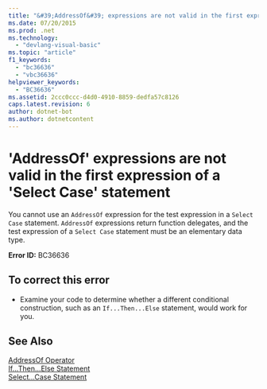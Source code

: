 ```yaml
---
title: "&#39;AddressOf&#39; expressions are not valid in the first expression of a &#39;Select Case&#39; statement"
ms.date: 07/20/2015
ms.prod: .net
ms.technology: 
  - "devlang-visual-basic"
ms.topic: "article"
f1_keywords: 
  - "bc36636"
  - "vbc36636"
helpviewer_keywords: 
  - "BC36636"
ms.assetid: 2ccc0ccc-d4d0-4910-8859-dedfa57c8126
caps.latest.revision: 6
author: dotnet-bot
ms.author: dotnetcontent
---
```

# &#39;AddressOf&#39; expressions are not valid in the first expression of a &#39;Select Case&#39; statement
You cannot use an `AddressOf` expression for the test expression in a `Select Case` statement. `AddressOf` expressions return function delegates, and the test expression of a `Select Case` statement must be an elementary data type.  
  
 **Error ID:** BC36636  
  
## To correct this error  
  
-   Examine your code to determine whether a different conditional construction, such as an `If...Then...Else` statement, would work for you.  
  
## See Also  
 [AddressOf Operator](../../visual-basic/language-reference/operators/addressof-operator.md)  
 [If...Then...Else Statement](../../visual-basic/language-reference/statements/if-then-else-statement.md)  
 [Select...Case Statement](../../visual-basic/language-reference/statements/select-case-statement.md)
